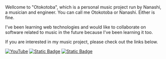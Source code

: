 Wellcome to "Otokotoba", which is a personal music project run by Nanashi, a musician and engineer.
You can call me Otokotoba or Nanashi. Either is fine.

I've been learning web technologies and would like to collaborate on software related to music in the future because I've been learning it too.

If you are interested in my music project, please check out the links below.

[![YouTube](https://img.shields.io/badge/YouTube-cd201f?style=for-the-badge&logo=youtube)](https://www.youtube.com/@otokotoba/)
[![Static Badge](https://img.shields.io/badge/TwiX-1da1f2?style=for-the-badge&logo=x)](https://twitter.com/otokotoba_music)
[![Static Badge](https://img.shields.io/badge/SoundCloud-ff3300?style=for-the-badge&logo=soundcloud&logoColor=white)](https://soundcloud.com/otokotoba)
